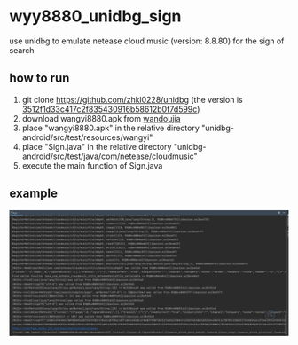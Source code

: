 # wyy8880_unidbg_sign
use unidbg to emulate netease cloud music (version: 8.8.80) for the sign of search

## how to run
1. git clone https://github.com/zhkl0228/unidbg (the version is [3512f1d33c417c2f835430916b58612b0f7d599c](https://github.com/zhkl0228/unidbg/commit/3512f1d33c417c2f835430916b58612b0f7d599c))
2. download wangyi8880.apk from [wandoujia](https://www.wandoujia.com/apps/293217/history_v8008080)
3. place "wangyi8880.apk" in the relative directory "unidbg-android/src/test/resources/wangyi"
4. place "Sign.java" in the relative directory "unidbg-android/src/test/java/com/netease/cloudmusic"
5. execute the main function of Sign.java

## example
![result](./1.png)
